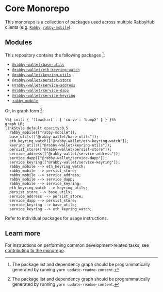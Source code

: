 # Core Monorepo

This monorepo is a collection of packages used across multiple RabbyHub clients (e.g. [`Rabby`](https://github.com/RabbyHub/Rabby/), [`rabby-mobile`](https://github.com/RabbyHub/rabby-mobile/)).

## Modules

This repository contains the following packages [^fn1]:

<!-- start package list -->

- [`@rabby-wallet/base-utils`](packages/base-utils)
- [`@rabby-wallet/eth-keyring-watch`](packages/eth-keyring-watch)
- [`@rabby-wallet/keyring-utils`](packages/keyring-utils)
- [`@rabby-wallet/persist-store`](packages/persist-store)
- [`@rabby-wallet/service-address`](packages/service-address)
- [`@rabby-wallet/service-dapp`](packages/service-dapp)
- [`@rabby-wallet/service-keyring`](packages/service-keyring)
- [`rabby-mobile`](apps/mobile)

<!-- end package list -->

Or, in graph form [^fn1]:

<!-- start dependency graph -->

```mermaid
%%{ init: { 'flowchart': { 'curve': 'bumpX' } } }%%
graph LR;
linkStyle default opacity:0.5
  rabby_mobile(["rabby-mobile"]);
  base_utils(["@rabby-wallet/base-utils"]);
  eth_keyring_watch(["@rabby-wallet/eth-keyring-watch"]);
  keyring_utils(["@rabby-wallet/keyring-utils"]);
  persist_store(["@rabby-wallet/persist-store"]);
  service_address(["@rabby-wallet/service-address"]);
  service_dapp(["@rabby-wallet/service-dapp"]);
  service_keyring(["@rabby-wallet/service-keyring"]);
  rabby_mobile --> eth_keyring_watch;
  rabby_mobile --> persist_store;
  rabby_mobile --> service_address;
  rabby_mobile --> service_dapp;
  rabby_mobile --> service_keyring;
  eth_keyring_watch --> keyring_utils;
  persist_store --> base_utils;
  service_address --> persist_store;
  service_dapp --> persist_store;
  service_keyring --> base_utils;
  service_keyring --> eth_keyring_watch;
```

<!-- end dependency graph -->

Refer to individual packages for usage instructions.

## Learn more

For instructions on performing common development-related tasks, see [contributing to the monorepo](./docs/contributing.md).

[^fn1]: The package list and dependency graph should be programmatically generated by running `yarn update-readme-content`.
